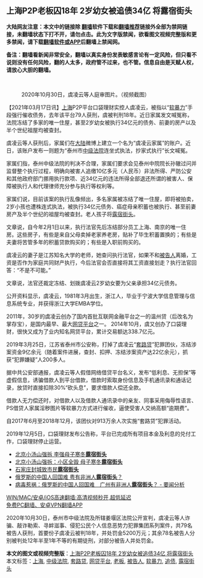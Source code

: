  <h2>上海P2P老板囚18年 2岁幼女被追债34亿 将露宿街头</h2> <p class="notice"><b>大陆网友注意：本文中的链接除 <a href="https://github.com/bannedbook/fanqiang" >翻墙</a>软件下载和<a href="https://github.com/killgcd/justmysocks/blob/master/README.md">翻墙推荐</a>链接外全部为禁网链接，未翻墙状态下打不开，请勿点击。此为文字版禁闻，欲看图文视频完整版和更多禁闻，请下载<a href="https://github.com/bannedbook/fanqiang">翻墙软件或APP</a>后翻墙上禁闻网。</p><p>备注：翻墙看新闻非常安全，翻墙以真实身份发表敏感言论有一定风险，但只看不说则没有任何风险，翻的人太多，政府管不过来，也不管。信息自由是天赋人权，请放心大胆的翻墙。</b></p>  <div class="entry"> <br /> <figure><a href="https://i1.wp.com/upload-images-bucket-v64rleca837do.s3.eu-west-1.amazonaws.com/wp-content/uploads/2021/03/17204048/bkn-20210316212837128-0316_00952_001_01p-800x450-1.jpeg?fit=800%2C450&#038;ssl=1" data-caption="2020年10月30日，虞凌云等人庭审图片。（视频截图）"></a><figcaption class="wp-caption-text">2020年10月30日，虞凌云等人庭审图片。（视频截图）</figcaption></figure> <p>【2021年03月17日讯】<a href="https://www.bannedbook.org/bnews/tag/%e4%b8%8a%e6%b5%b7/" class="st_tag internal_tag" rel="tag" title="标签 上海 下的日志">上海</a>P2P平台口袋理财实控人虞凌云，被指以“<a href="https://www.bannedbook.org/bnews/tag/%E8%BD%AF%E6%9A%B4%E5%8A%9B/" class="st_tag internal_tag" rel="tag" title="标签 软暴力 下的日志">软暴力</a>”手段强行催收债务，去年该平台79人获刑，虞被判刑18年。近日家属发文喊冤称，法院冻结了多家的唯一住屋，甚至2岁幼女被执行34亿元的债务、前妻的房产以及半个世纪祖屋均被查封。</p> <p>虞凌云等人获刑后，家属们在<span class='wp_keywordlink_affiliate'><a href="https://www.bannedbook.org/" title="大陆" target="_blank">大陆</a></span>微博上建立一个名为“虞凌云家属”的账户。近日，该账户发布一则题为“泰州市<a href="https://www.bannedbook.org/bnews/tag/%E4%B8%AD%E7%BA%A7%E6%B3%95%E9%99%A2/" class="st_tag internal_tag" rel="tag" title="标签 中级法院 下的日志">中级法院</a>连坐式执法，抄家式执行”长文喊冤。</p> <p>家属们指，泰州中级法院的判决不合理，家属们要求会见泰州中院院长孙辙过问并监督整个执行过程，明确向被害人追缴10亿多元（人民币）非法所得、严防公安和其他政府部门挪用执行款项、近34亿元的违法所得全部退还所谓的被害人、保障被执行人和代理律师充分参与执行等权利等。</p> <p>家属们说，目前该案的执行乱像频出，多名家属被冻结了唯一住屋，即将被拍卖，2岁小孩也遭株连式执法，被执行34亿元债务、癌症母亲积蓄也被执行、甚至前妻房产及半个世纪的祖屋均被查封。老人孩子将<a href="https://www.bannedbook.org/bnews/tag/%E9%9C%B2%E5%AE%BF%E8%A1%97%E5%A4%B4/" class="st_tag internal_tag" rel="tag" title="标签 露宿街头 下的日志">露宿街头</a>。</p>  <p>文章说，自今年2月1日以来，执行法官先后冻结部分员工上海、南京的唯一住房。这些房子，有些是来自父母卖掉老家养老房，贴补了毕生积蓄置换的；有些是夫妻将苦管多年的积蓄贷款购买的；有些是入职前购买的。</p> <p>虞凌云的妻子是江苏知名大学的老师，她查问执行法官，如果不和<a href="https://www.bannedbook.org/bnews/tag/%E8%A2%AB%E5%91%8A%E4%BA%BA/" class="st_tag internal_tag" rel="tag" title="标签 被告人 下的日志">被告人</a>离婚，工资是否作为家庭共同财产执行，今后法官会否直接将其工资直接划走？执行法官回答：“不是不可能。”</p> <p>文章说，法官还裁定冻结、划拨虞凌云2岁幼女要为父亲承担34亿元债务。</p> <p>公开资料显示，虞凌云，1981年3月出生，浙江人，毕业于宁波大学信息管理与信息系统专业，并获得浙江大学EMBA学位。</p>  <p>2011年，30岁的虞凌云创办了国内首批互联网金融平台之一的温州贷（后改名为掌存宝），是国内最早、最大<a href="https://www.bannedbook.org/bnews/tag/%e7%bd%91%e8%b4%b7%e5%b9%b3%e5%8f%b0/" class="st_tag internal_tag" rel="tag" title="标签 网贷平台 下的日志">网贷平台</a>之一。 2014年10月，虞又创办了口袋理财，很快又成为了业内知名网贷平台，累计交易额达338.7亿元。</p> <p>2019年3月25日，江苏省泰州市公安称，打掉了虞凌云“<a href="https://www.bannedbook.org/bnews/tag/%E5%A5%97%E8%B7%AF%E8%B4%B7/" class="st_tag internal_tag" rel="tag" title="标签 套路贷 下的日志">套路贷</a>”犯罪团伙，冻结涉案资金9亿余元（随着案件进展，查封、扣押、冻结涉案资产达22亿余元），抓获“犯罪嫌疑”人200多人。</p> <p>据中共公安部通报，虞凌云等人假借网络借贷平台名义，发布“低利息、无担保”等虚假信息，诱骗借款人到平台借款，借款时索取身份信息及手机通讯录和通话记录，放贷时直接扣除30%“砍头息”，要求借款人偿还全款。</p> <p>借款人无力偿还时，对借款人以及借款人通讯录中的亲友、同事采用侮辱性语言、PS借贷人家属淫秽图片等软暴力方式进行催收，逼使受害人交纳高额“逾期费”。</p>  <p>自2017年6月至2018年12月，该团伙对913万余人次实施“套路贷”犯罪活动。</p> <p>2019年12月5日，口袋理财发布公告称，平台已完成所有项目本金及利息的兑付工作，口袋理财停止运营。</p> <ul class='op-related-articles' title='相关阅读'> <li><a href='https://www.bannedbook.org/bnews/taiwannews/20210129/1477052.html' target='_blank'>北京小汤山强拆 李强母子寒冬<b>露宿街头</b></a></li> <li><a href='https://www.bannedbook.org/bnews/ssgc/20210128/1476239.html' target='_blank'>北京小汤山强拆：小区全毁 母子寒冬<b>露宿街头</b></a></li> <li><a href='https://www.bannedbook.org/bnews/cbnews/20210115/1468100.html' target='_blank'>石家庄封城致市民<b>露宿街头</b></a></li> <li><a href='https://www.bannedbook.org/bnews/baitai/20200413/1311310.html' target='_blank'>俄罗斯的中国人回国难 粤有非洲人<b>露宿街头</b>？</a></li> <li><a href='https://www.bannedbook.org/bnews/cbnews/20200413/1311300.html' target='_blank'>病毒惹祸：俄罗斯的中国人回国难　广州有非洲人<b>露宿街头</b>？ - 要闻分析</a></li> </ul> <p class="texttj"> <a href="https://github.com/bannedbook/fanqiang/wiki/V2ray%E6%9C%BA%E5%9C%BA" target="_blank">WIN/MAC/安卓/iOS高速翻墙:高清视频秒开,超低延迟</a><br/> <a href="https://github.com/bannedbook/fanqiang/wiki/%E7%A6%81%E9%97%BB%E7%BD%91%E5%AE%89%E5%8D%93%E7%BF%BB%E5%A2%99%E6%96%B0%E9%97%BBAPP" target="_blank">免费PC翻墙、安卓VPN翻墙APP</a></p><p>2020年10月30日，泰州市中级法院及所辖姜堰区法院公开宣判，虞凌云等人诈骗、敲诈勒索、寻衅滋事、侵犯公民个人信息恶势力犯罪集团系列案件，共79名被告人获刑，首要份子虞凌云被判18年，并处罚金5200万元；其余78名被告人分别被判处12年半至1年不等的有期徒刑，对部分被告人并处罚金。</p> <a name='sharetosocial'></a>       <div><b>本文的图文或视频完整版</b>：<a href='https://www.bannedbook.org/bnews/comments/20210318/1507186.html'>上海P2P老板囚18年 2岁幼女被追债34亿 将露宿街头</a></div>  </div><!--END ENTRY--> <div class="postfooter"> <div>本文标签：<a href="https://www.bannedbook.org/bnews/tag/%e4%b8%8a%e6%b5%b7/" rel="tag">上海</a>, <a href="https://www.bannedbook.org/bnews/tag/%E4%B8%AD%E7%BA%A7%E6%B3%95%E9%99%A2/" rel="tag">中级法院</a>, <a href="https://www.bannedbook.org/bnews/tag/%E5%A5%97%E8%B7%AF%E8%B4%B7/" rel="tag">套路贷</a>, <a href="https://www.bannedbook.org/bnews/tag/%e7%bd%91%e8%b4%b7%e5%b9%b3%e5%8f%b0/" rel="tag">网贷平台</a>, <a href="https://www.bannedbook.org/bnews/tag/%e8%80%81%e6%9d%bf/" rel="tag">老板</a>, <a href="https://www.bannedbook.org/bnews/tag/%E8%A2%AB%E5%91%8A%E4%BA%BA/" rel="tag">被告人</a>, <a href="https://www.bannedbook.org/bnews/tag/%E8%BD%AF%E6%9A%B4%E5%8A%9B/" rel="tag">软暴力</a>, <a href="https://www.bannedbook.org/bnews/tag/%E8%BF%BD%E5%80%BA/" rel="tag">追债</a>, <a href="https://www.bannedbook.org/bnews/tag/%E9%9C%B2%E5%AE%BF%E8%A1%97%E5%A4%B4/" rel="tag">露宿街头</a></div>  </div><!--END POSTFOOTER--> 